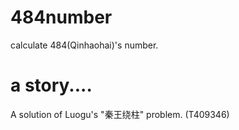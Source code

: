 # 484number
calculate 484(Qinhaohai)'s number.

# a story....

A solution of Luogu's "秦王绕柱" problem.  (T409346)

